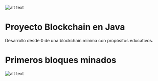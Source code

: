![alt text](https://i.imgur.com/0XLEX5D.png)

# Proyecto Blockchain en Java
Desarrollo desde 0 de una blockchain mínima con propósitos educativos.

# Primeros bloques minados
![alt text](https://i.imgur.com/jLvNLoy.png)
